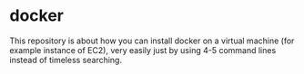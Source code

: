 # docker
This repository is about how you can install docker on a virtual machine (for example instance of EC2), very easily just by using 4-5 command lines instead of timeless searching. 
